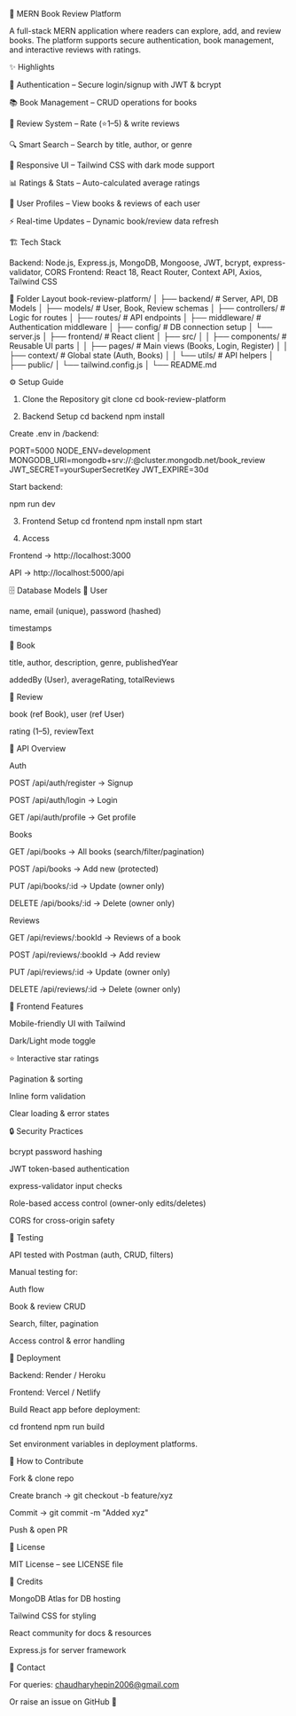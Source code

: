 📖 MERN Book Review Platform

A full-stack MERN application where readers can explore, add, and review books. The platform supports secure authentication, book management, and interactive reviews with ratings.

✨ Highlights

🔑 Authentication – Secure login/signup with JWT & bcrypt

📚 Book Management – CRUD operations for books

📝 Review System – Rate (⭐1–5) & write reviews

🔍 Smart Search – Search by title, author, or genre

🎨 Responsive UI – Tailwind CSS with dark mode support

📊 Ratings & Stats – Auto-calculated average ratings

👤 User Profiles – View books & reviews of each user

⚡ Real-time Updates – Dynamic book/review data refresh

🏗 Tech Stack

Backend: Node.js, Express.js, MongoDB, Mongoose, JWT, bcrypt, express-validator, CORS
Frontend: React 18, React Router, Context API, Axios, Tailwind CSS

📂 Folder Layout
book-review-platform/
│
├── backend/         # Server, API, DB Models
│   ├── models/      # User, Book, Review schemas
│   ├── controllers/ # Logic for routes
│   ├── routes/      # API endpoints
│   ├── middleware/  # Authentication middleware
│   ├── config/      # DB connection setup
│   └── server.js
│
├── frontend/        # React client
│   ├── src/
│   │   ├── components/   # Reusable UI parts
│   │   ├── pages/        # Main views (Books, Login, Register)
│   │   ├── context/      # Global state (Auth, Books)
│   │   └── utils/        # API helpers
│   ├── public/
│   └── tailwind.config.js
│
└── README.md

⚙️ Setup Guide
1. Clone the Repository
git clone <repo-url>
cd book-review-platform

2. Backend Setup
cd backend
npm install


Create .env in /backend:

PORT=5000
NODE_ENV=development
MONGODB_URI=mongodb+srv://<username>:<password>@cluster.mongodb.net/book_review
JWT_SECRET=yourSuperSecretKey
JWT_EXPIRE=30d


Start backend:

npm run dev

3. Frontend Setup
cd frontend
npm install
npm start

4. Access

Frontend → http://localhost:3000

API → http://localhost:5000/api

🗄 Database Models
👤 User

name, email (unique), password (hashed)

timestamps

📖 Book

title, author, description, genre, publishedYear

addedBy (User), averageRating, totalReviews

📝 Review

book (ref Book), user (ref User)

rating (1–5), reviewText

🔌 API Overview

Auth

POST /api/auth/register → Signup

POST /api/auth/login → Login

GET /api/auth/profile → Get profile

Books

GET /api/books → All books (search/filter/pagination)

POST /api/books → Add new (protected)

PUT /api/books/:id → Update (owner only)

DELETE /api/books/:id → Delete (owner only)

Reviews

GET /api/reviews/:bookId → Reviews of a book

POST /api/reviews/:bookId → Add review

PUT /api/reviews/:id → Update (owner only)

DELETE /api/reviews/:id → Delete (owner only)

🎨 Frontend Features

Mobile-friendly UI with Tailwind

Dark/Light mode toggle

⭐ Interactive star ratings

Pagination & sorting

Inline form validation

Clear loading & error states

🔒 Security Practices

bcrypt password hashing

JWT token-based authentication

express-validator input checks

Role-based access control (owner-only edits/deletes)

CORS for cross-origin safety

🧪 Testing

API tested with Postman (auth, CRUD, filters)

Manual testing for:

Auth flow

Book & review CRUD

Search, filter, pagination

Access control & error handling

🚀 Deployment

Backend: Render / Heroku

Frontend: Vercel / Netlify

Build React app before deployment:

cd frontend
npm run build


Set environment variables in deployment platforms.

🤝 How to Contribute

Fork & clone repo

Create branch → git checkout -b feature/xyz

Commit → git commit -m "Added xyz"

Push & open PR

📜 License

MIT License – see LICENSE file

🙌 Credits

MongoDB Atlas for DB hosting

Tailwind CSS for styling

React community for docs & resources

Express.js for server framework

📧 Contact

For queries: chaudharyhepin2006@gmail.com

Or raise an issue on GitHub 🚀
